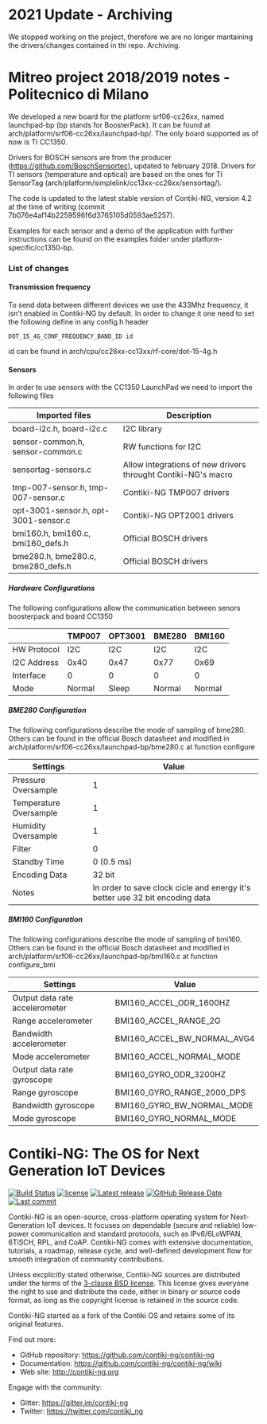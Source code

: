 # 2021 Update - Archiving
We stopped working on the project, therefore we are no longer mantaining the drivers/changes contained in thi repo. Archiving.

# Mitreo project 2018/2019 notes - Politecnico di Milano
We developed a new board for the platform srf06-cc26xx, named launchpad-bp (bp stands for BoosterPack).
It can be found at arch/platform/srf06-cc26xx/launchpad-bp/. The only board supported as of now is TI CC1350.

Drivers for BOSCH sensors are from the producer (https://github.com/BoschSensortec), updated to february 2018.
Drivers for TI sensors (temperature and optical) are based on the ones for TI SensorTag (arch/platform/simplelink/cc13xx-cc26xx/sensortag/).

The code is updated to the latest stable version of Contiki-NG, version 4.2 at the time of writing (commit 7b076e4af14b2259596f6d3765105d0593ae5257).

Examples for each sensor and a demo of the application with further instructions can be found on the examples folder under platform-specific/cc1350-bp.

### List of changes
#### Transmission frequency
To send data between different devices we use the 433Mhz frequency, it isn’t enabled in Contiki-NG by default. In order to change it one need to set the following define in any config.h header

```
DOT_15_4G_CONF_FREQUENCY_BAND_ID id
```

id can be found in arch/cpu/cc26xx-cc13xx/rf-core/dot-15-4g.h

#### Sensors
In order to use sensors with the CC1350 LaunchPad we need to import the following files

 | Imported files                       | Description                                                  |
 | ------------------------------------ |--------------------------------------------------------------|
 | board-i2c.h, board-i2c.c             | I2C library                                                  |
 | sensor-common.h, sensor-common.c     | RW functions for I2C                                         |
 | sensortag-sensors.c                  | Allow integrations of new drivers throught Contiki-NG's macro|
 | tmp-007-sensor.h, tmp-007-sensor.c   | Contiki-NG TMP007 drivers                                    |
 | opt-3001-sensor.h, opt-3001-sensor.c | Contiki-NG OPT2001 drivers                                   |
 | bmi160.h, bmi160.c, bmi160_defs.h    | Official BOSCH drivers                                       |
 | bme280.h, bme280.c, bme280_defs.h    | Official BOSCH drivers                                       |

##### Hardware Configurations

The following configurations allow the communication between senors boosterpack and board CC1350

 |              | TMP007 | OPT3001 | BME280 | BMI160 |
 | -------------|--------|---------|--------|--------|
 | HW Protocol  |  I2C   | I2C     | I2C    |I2C     |
 | I2C Address  | 0x40   | 0x47    | 0x77   | 0x69   |
 | Interface    |   0    |   0     | 0      | 0      | 
 | Mode         | Normal | Sleep   | Normal | Normal |
 
 ##### BME280 Configuration
 
 The following configurations describe the mode of sampling of bme280. Others can be found in the official Bosch datasheet 
 and modified in arch/platform/srf06-cc26xx/launchpad-bp/bme280.c at function configure
 
  | Settings               | Value                                                   
  |------------------------|--------------------|
  | Pressure Oversample    | 1                  |                                                   
  | Temperature Oversample | 1                  |
  | Humidity Oversample    | 1                  |
  | Filter                 | 0                  |
  | Standby Time           | 0 (0.5 ms)         |
  | Encoding Data          | 32 bit             |
  | Notes                  | In order to save clock cicle and energy it's better use 32 bit encoding data                                     |

##### BMI160 Configuration
 
 The following configurations describe the mode of sampling of bmi160. Others can be found in the official Bosch datasheet 
 and modified in arch/platform/srf06-cc26xx/launchpad-bp/bmi160.c at function configure_bmi
 
  | Settings                        | Value                                                   
  |---------------------------------|----------------------------|
  | Output data rate accelerometer  | BMI160_ACCEL_ODR_1600HZ    |                                                  
  | Range accelerometer             | BMI160_ACCEL_RANGE_2G      |
  | Bandwidth accelerometer         | BMI160_ACCEL_BW_NORMAL_AVG4|
  | Mode accelerometer              | BMI160_ACCEL_NORMAL_MODE   |
  | Output data rate gyroscope      | BMI160_GYRO_ODR_3200HZ     |
  | Range gyroscope                 | BMI160_GYRO_RANGE_2000_DPS |
  | Bandwidth gyroscope             | BMI160_GYRO_BW_NORMAL_MODE |
  | Mode gyroscope                  | BMI160_GYRO_NORMAL_MODE    |

# Contiki-NG: The OS for Next Generation IoT Devices

[![Build Status](https://travis-ci.org/contiki-ng/contiki-ng.svg?branch=master)](https://travis-ci.org/contiki-ng/contiki-ng/branches)
[![license](https://img.shields.io/badge/license-3--clause%20bsd-brightgreen.svg)](https://github.com/contiki-ng/contiki-ng/blob/master/LICENSE.md)
[![Latest release](https://img.shields.io/github/release/contiki-ng/contiki-ng.svg)](https://github.com/contiki-ng/contiki-ng/releases/latest)
[![GitHub Release Date](https://img.shields.io/github/release-date/contiki-ng/contiki-ng.svg)](https://github.com/contiki-ng/contiki-ng/releases/latest)
[![Last commit](https://img.shields.io/github/last-commit/contiki-ng/contiki-ng.svg)](https://github.com/contiki-ng/contiki-ng/commit/HEAD)

Contiki-NG is an open-source, cross-platform operating system for Next-Generation IoT devices. It focuses on dependable (secure and reliable) low-power communication and standard protocols, such as IPv6/6LoWPAN, 6TiSCH, RPL, and CoAP. Contiki-NG comes with extensive documentation, tutorials, a roadmap, release cycle, and well-defined development flow for smooth integration of community contributions.

Unless excplicitly stated otherwise, Contiki-NG sources are distributed under
the terms of the [3-clause BSD license](LICENSE.md). This license gives
everyone the right to use and distribute the code, either in binary or
source code format, as long as the copyright license is retained in
the source code.

Contiki-NG started as a fork of the Contiki OS and retains some of its original features.

Find out more:

* GitHub repository: https://github.com/contiki-ng/contiki-ng
* Documentation: https://github.com/contiki-ng/contiki-ng/wiki
* Web site: http://contiki-ng.org

Engage with the community:

* Gitter: https://gitter.im/contiki-ng
* Twitter: https://twitter.com/contiki_ng
